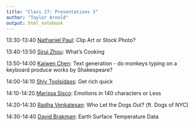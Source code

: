 ```yaml
---
title: "Class 27: Presentations 3"
author: "Taylor Arnold"
output: html_notebook
---
```




13:30-13:40	[Nathaniel Paul](../assets/final_project/paul.html): Clip Art or Stock Photo?

13:40-13:50	[Sirui Zhou](../assets/final_project/zhou.html): What’s Cooking

13:50-14:00	[Kaiwen Chen](../assets/final_project/chen.html): Text generation - do monkeys typing on a keyboard produce works by Shakespeare?

14:00-14:10	[Shiv Toolsidass](../assets/final_project/toolsidass.html): Get rich quick

14:10-14:20	[Marissa Sisco](../assets/final_project/sisco.html): Emotions in 140 characters or Less

14:20-14:30	[Radha Venkatesan](../assets/final_project/venkatesan.html): Who Let the Dogs Out? (ft. Dogs of NYC)

14:30-14:40	[David Brakman](../assets/final_project/brakman.html): Earth Surface Temperature Data

